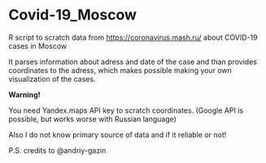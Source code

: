 # Covid-19_Moscow
R script to scratch data from https://coronavirus.mash.ru/ about COVID-19 cases in Moscow

It parses information about adress and date of the case and than provides coordinates to the adress, which makes possible making your own visualization of the cases.

__Warning!__

You need Yandex.maps API key to scratch coordinates. (Google API is possible, but works worse with Russian language)

Also I do not know primary source of data and if it reliable or not!

P.S. credits to @andriy-gazin
